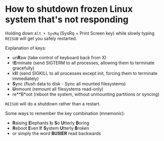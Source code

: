 # How to shutdown frozen Linux system that's not responding
Holding down `Alt + SysRq` (SysRq = Print Screen key) while slowly typing `REISUB` will get you safely restarted. 

Explanation of keys:
- un**R**aw (take control of keyboard back from X)
- t**E**rminate (send SIGTERM to all processes, allowing them to terminate gracefully)
- k**I**ll (send SIGKILL to all processes except init, forcing them to terminate immediately)
- **S**ync (flush data to disk - Sync all mounted filesystems)
- **U**nmount (remount all filesystems read-only)
- re**B*oot (reboot the system, without unmounting partitions or syncing)

`REISUO` will do a shutdown rather than a restart.

Some ways to remember the key combination (mnemonic):
- **R**aising **E**lephants **I**s **S**o **U**tterly **B**oring
- **R**eboot **E**ven **I**f **S**ystem **U**tterly **B**roken
- or simply the word **BUSIER** read backwards
